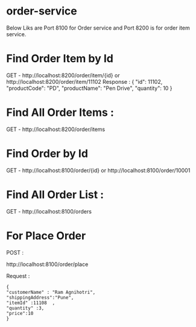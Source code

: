 # order-service

Below Liks are Port 8100 for Order service and Port 8200 is for order item service.


# Find Order Item by Id 

GET -  http://localhost:8200/order/item/{id}   or   http://localhost:8200/order/item/11102 
Response : 
{
    "id": 11102,
    "productCode": "PD",
    "productName": "Pen Drive",
    "quantity": 10
}

# Find All Order Items : 

GET -  http://localhost:8200/order/items



# Find Order by Id
GET - http://localhost:8100/order/{id}  or http://localhost:8100/order/10001


# Find All Order List : 

GET - http://localhost:8100/orders


# For Place Order 
POST : 

http://localhost:8100/order/place  

Request : 

	{	 
	"customerName" : "Ram Agnihotri",
	"shippingAddress":"Pune",
	"itemId" :11108  ,
    "quantity" :3,
	"price":10
	}

